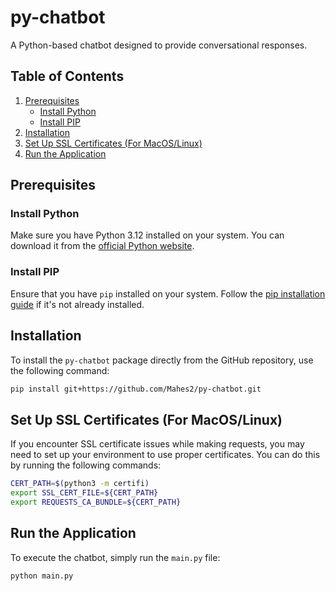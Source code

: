 # py-chatbot

A Python-based chatbot designed to provide conversational responses.

## Table of Contents
1. [Prerequisites](#prerequisites)
   - [Install Python](#install-python)
   - [Install PIP](#install-pip)
2. [Installation](#installation)
3. [Set Up SSL Certificates (For MacOS/Linux)](#set-up-ssl-certificates-for-macoslinux)
4. [Run the Application](#run-the-application)

## Prerequisites

### Install Python
Make sure you have Python 3.12 installed on your system. You can download it from the [official Python website](https://www.python.org/downloads/).

### Install PIP
Ensure that you have `pip` installed on your system. Follow the [pip installation guide](https://pip.pypa.io/en/stable/installation/) if it's not already installed.

## Installation
To install the `py-chatbot` package directly from the GitHub repository, use the following command:

```bash
pip install git+https://github.com/Mahes2/py-chatbot.git
```

## Set Up SSL Certificates (For MacOS/Linux)

If you encounter SSL certificate issues while making requests, you may need to set up your environment to use proper certificates. You can do this by running the following commands:

```bash
CERT_PATH=$(python3 -m certifi)
export SSL_CERT_FILE=${CERT_PATH}
export REQUESTS_CA_BUNDLE=${CERT_PATH}
```

## Run the Application

To execute the chatbot, simply run the `main.py` file:

```bash
python main.py
```
